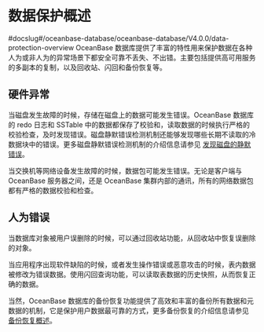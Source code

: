 # 数据保护概述
#docslug#/oceanbase-database/oceanbase-database/V4.0.0/data-protection-overview
OceanBase 数据库提供了丰富的特性用来保护数据在各种人为或非人为的异常场景下都安全可靠不丢失、不出错。主要包括提供高可用服务的多副本的复制，以及回收站、闪回和备份恢复等。

## 硬件异常

当磁盘发生故障的时候，存储在磁盘上的数据可能发生错误。OceanBase 数据库的 redo 日志和 SSTable 中的数据都保存了校验和，读取数据的时候执行严格的校验检查，及时发现错误。磁盘静默错误检测机制还能够发现哪些长期不读取的冷数据块中的错误。更多磁盘静默错误检测机制的介绍信息请参见 [发现磁盘的静默错误](../../9.storage-architecture-1/6.data-integrity-2/1.silent-errors-found-for-disk.md)。

当交换机等网络设备发生故障的时候，数据包可能发生错误。无论是客户端与 OceanBase 服务器之间，还是 OceanBase 集群内部的通讯，所有的网络数据包都有严格的数据校验和检查。

## 人为错误

当数据库对象被用户误删除的时候，可以通过回收站功能，从回收站中恢复误删除的对象。

当应用程序出现软件缺陷的时候，或者发生操作错误或恶意攻击的时候，表内数据被修改为错误数据。使用闪回查询功能，可以读取表数据的历史快照，从而恢复正确的数据。

当然，OceanBase 数据库的备份恢复功能提供了高效和丰富的备份所有数据和元数据的机制，它是保护用户数据最可靠的方式，更多备份恢复的介绍信息请参见 [备份恢复概述](../5.backup-and-restoration/1.backup-and-restoration-overview.md)。
